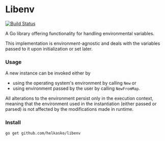 # Libenv
[![Build Status](https://travis-ci.org/helkasko/libenv.svg?branch=master)](https://travis-ci.org/helkasko/libenv)

A Go library offering functionality for handling environmental variables.

This implementation is environment-agnostic and deals with the variables passed to it upon initialization or set later.

### Usage

A new instance can be invoked either by
- using the operating system's environment by calling `New` or
- using environment passed by the user by calling `NewFromMap`.

All alterations to the environment persist only in the execution context, meaning that the environment used in the instantiation (either passed or parsed) is not affected by the modifications made in runtime.

### Install

`go get github.com/helkasko/libenv`
